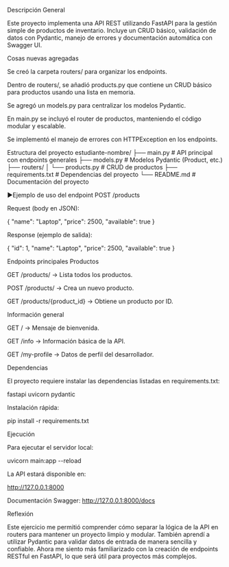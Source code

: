 Descripción General

Este proyecto implementa una API REST utilizando FastAPI para la gestión simple de productos de inventario.
Incluye un CRUD básico, validación de datos con Pydantic, manejo de errores y documentación automática con Swagger UI.

 Cosas nuevas agregadas

 Se creó la carpeta routers/ para organizar los endpoints.

 Dentro de routers/, se añadió products.py que contiene un CRUD básico para productos usando una lista en memoria.

 Se agregó un models.py para centralizar los modelos Pydantic.

 En main.py se incluyó el router de productos, manteniendo el código modular y escalable.

 Se implementó el manejo de errores con HTTPException en los endpoints.

Estructura del proyecto
estudiante-nombre/
├── main.py                 # API principal con endpoints generales
├── models.py               # Modelos Pydantic (Product, etc.)
├── routers/
│   └── products.py         # CRUD de productos
├── requirements.txt        # Dependencias del proyecto
└── README.md               # Documentación del proyecto

▶Ejemplo de uso del endpoint POST /products

Request (body en JSON):

{
  "name": "Laptop",
  "price": 2500,
  "available": true
}


Response (ejemplo de salida):

{
  "id": 1,
  "name": "Laptop",
  "price": 2500,
  "available": true
}

Endpoints principales
Productos

GET /products/ → Lista todos los productos.

POST /products/ → Crea un nuevo producto.

GET /products/{product_id} → Obtiene un producto por ID.

Información general

GET / → Mensaje de bienvenida.

GET /info → Información básica de la API.

GET /my-profile → Datos de perfil del desarrollador.

Dependencias

El proyecto requiere instalar las dependencias listadas en requirements.txt:

fastapi
uvicorn
pydantic


Instalación rápida:

pip install -r requirements.txt

 Ejecución

Para ejecutar el servidor local:

uvicorn main:app --reload


La API estará disponible en:

http://127.0.0.1:8000

Documentación Swagger: http://127.0.0.1:8000/docs

Reflexión

Este ejercicio me permitió comprender cómo separar la lógica de la API en routers para mantener un proyecto limpio y modular.
También aprendí a utilizar Pydantic para validar datos de entrada de manera sencilla y confiable.
Ahora me siento más familiarizado con la creación de endpoints RESTful en FastAPI, lo que será útil para proyectos más complejos.